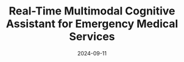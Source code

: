 ---
title: "Real-Time Multimodal Cognitive Assistant for Emergency Medical Services"
collection: publications
permalink: /publication/IOTDI
date: 2024-09-11
venue: '2024 IEEE/ACM Ninth International Conference on Internet-of-Things Design and Implementation (IoTDI)'
# paperurl: '/files/pdf/research/Human_Posture_Feature _Recognition_Method_for_Neuropsychological_Comprehension_Test.pdf'
link: 'https://arxiv.org/pdf/2403.06734'
# code: 'https://journals.sagepub.com/doi/suppl/10.1177/07388942211015242'
github: 'https://github.com/UVA-DSA/CognitiveEMS'
citation: 'Weerasinghe, Keshara, et al. "Real-Time Multimodal Cognitive Assistant for Emergency Medical Services." arXiv preprint arXiv:2403.06734 (2024).'
---